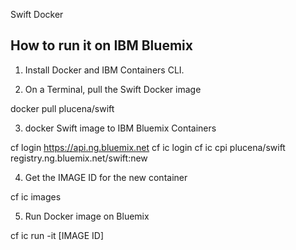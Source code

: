Swift Docker 

How to run it on IBM Bluemix
---------

1. Install Docker and IBM Containers CLI.

2. On a  Terminal, pull  the Swift Docker image

  docker pull plucena/swift

3.  docker Swift image to IBM Bluemix Containers

  cf login https://api.ng.bluemix.net 
  cf ic login
  cf ic cpi plucena/swift registry.ng.bluemix.net/swift:new

4. Get the IMAGE ID for the new container 

  cf ic images

5. Run Docker image on Bluemix 

  cf ic run -it  [IMAGE ID]

